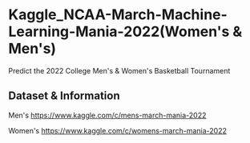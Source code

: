 # Kaggle_NCAA-March-Machine-Learning-Mania-2022(Women's & Men's)
 
Predict the 2022 College Men's & Women's Basketball Tournament

## Dataset & Information

Men's
https://www.kaggle.com/c/mens-march-mania-2022

Women's
https://www.kaggle.com/c/womens-march-mania-2022
